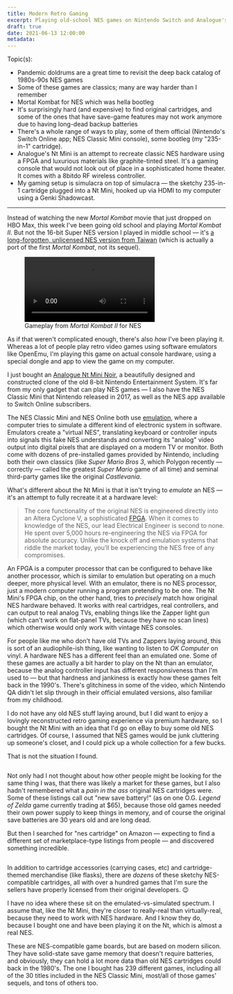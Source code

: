 ```yaml
---
title: Modern Retro Gaming
excerpt: Playing old-school NES games on Nintendo Switch and Analogue's Nt Mini
draft: true
date: 2021-06-13 12:00:00
metadata: 
---
```



Topic(s):
* Pandemic doldrums are a great time to revisit the deep back catalog of 1980s-90s NES games
* Some of these games are classics; many are way harder than I remember
* Mortal Kombat for NES which was hella bootleg
* It's surprisingly hard (and expensive) to find original cartridges, and some of the ones that have save-game features may not work anymore due to having long-dead backup batteries
* There's a whole range of ways to play, some of them official (Nintendo's Switch Online app; NES Classic Mini console), some bootleg (my "235-in-1" cartridge).
* Analogue's Nt Mini is an attempt to recreate classic NES hardware using a FPGA and luxurious materials like graphite-tinted steel. It's a gaming console that would not look out of place in a sophisticated home theater. It comes with a 8bitdo RF wireless controller.
* My gaming setup is simulacra on top of simulacra — the sketchy 235-in-1 cartridge plugged into a Nt Mini, hooked up via HDMI to my computer using a Genki Shadowcast.


---

<p>Instead of watching the new <em>Mortal Kombat</em> movie that just dropped on HBO Max, this week I've been going old school and playing <em>Mortal Kombat II</em>. But not the 16-bit Super NES version I played in middle school — it's <a href="https://bootleggames.fandom.com/wiki/Mortal_Kombat_II_(Hummer_Team)">a long-forgotten, unlicensed NES version from Taiwan</a> (which is actually a port of the first <em>Mortal Kombat</em>, not its sequel).</p>

<figure class="wp-block-video"><video controls loop src="//res.cloudinary.com/demaree/video/upload/v1622073615/demaree-dot-me/2021/8bit/mk-nes-fight.mov"></video><figcaption>Gameplay from <em>Mortal Kombat II</em> for NES</figcaption></figure>

<p>As if that weren't complicated enough, there's also <em>how</em> I've been playing it. Whereas a lot of people play retro video games using software emulators like OpenEmu, I'm playing this game on actual console hardware, using a special dongle and app to view the game on my computer.</p>

<p>I just bought an <a href="https://www.analogue.co/editions/nt-mini-noir">Analogue Nt Mini Noir</a>, a beautifully designed and constructed clone of the old 8-bit Nintendo Entertainment System. It's far from my only gadget that can play NES games — I also have the NES Classic Mini that Nintendo released in 2017, as well as the NES app available to Switch Online subscribers. </p>

<p>The NES Classic Mini and NES Online both use <a href="https://en.wikipedia.org/wiki/Video_game_console_emulator">emulation</a>, where a computer tries to simulate a different kind of electronic system in software. Emulators create a "virtual NES", translating keyboard or controller inputs into signals this fake NES understands and converting its "analog" video output into digital pixels that are displayed on a modern TV or monitor. Both come with dozens of pre-installed games provided by Nintendo, including both their own classics (like <em>Super Mario Bros 3</em>, which Polygon recently — correctly — called the greatest <em>Super Mario</em> game of all time) and seminal third-party games like the original <em>Castlevania</em>.</p>

<p>What's different about the Nt Mini is that it isn't trying to <em>emulate</em> an NES — it's an attempt to fully recreate it at a hardware level:</p>

<blockquote class="wp-block-quote"><p>The core functionality of the original NES is engineered directly into an Altera Cyclone V, a sophisticated <a href="https://en.wikipedia.org/wiki/Field-programmable_gate_array">FPGA</a>. When it comes to knowledge of the NES, our lead Electrical Engineer is second to none. He spent over 5,000 hours re-engineering the NES via FPGA for absolute accuracy. Unlike the knock off and emulation systems that riddle the market today, you’ll be experiencing the NES free of any compromises.</p></blockquote>

<p>An FPGA is a computer processor that can be configured to behave like another processor, which is similar to emulation but operating on a much deeper, more physical level. With an emulator, there is no NES processor, just a modern computer running a program pretending to be one. The Nt Mini's FPGA chip, on the other hand, tries to <em>precisely</em> match how original NES hardware behaved. It works with real cartridges, real controllers, and can output to real analog TVs, enabling things like the Zapper light gun (which can't work on flat-panel TVs, because they have no scan lines) which otherwise would only work with vintage NES consoles.</p>

<p>For people like me who don't have old TVs and Zappers laying around, this is sort of an audiophile-ish thing, like wanting to listen to <em>OK Computer</em> on vinyl. A hardware NES has a different feel than an emulated one. Some of these games are actually a bit harder to play on the Nt than an emulator, because the analog controller input has different responsiveness than I'm used to — but that hardness and jankiness is exactly how these games felt back in the 1990's. There's glitchiness in some of the video, which Nintendo QA didn't let slip through in their official emulated versions, also familiar from my childhood.</p>

<p>I do not have any old NES stuff laying around, but I did want to enjoy a lovingly reconstructed retro gaming experience via premium hardware, so I bought the Nt Mini with an idea that I'd go on eBay to buy some old NES cartridges. Of course, I assumed that NES games would be junk cluttering up someone's closet, and I could pick up a whole collection for a few bucks.</p>

<p>That is not the situation I found.</p>

<!-- wp:image {"id":4302,"sizeSlug":"large","linkDestination":"none"} -->
<figure class="wp-block-image size-large"><img src="expensive-nes-cartridges.png" alt="" class="wp-image-4302"/></figure>
<!-- /wp:image -->

<p>Not only had I not thought about how other people might be looking for the same thing I was, that there was likely a market for these games, but I also hadn't remembered what a <em>pain in the ass</em> original NES cartridges were. Some of these listings call out "new save battery!" (as on one O.G. <em>Legend of Zelda</em> game currently trading at $65), because those old games needed their own power supply to keep things in memory, and of course the original save batteries are 30 years old and are long dead.</p>

<p>But then I searched for "nes cartridge" on Amazon — expecting to find a different set of marketplace-type listings from people — and discovered something incredible.</p>

<!-- wp:image {"id":4299,"sizeSlug":"large","linkDestination":"none"} -->
<figure class="wp-block-image size-large"><img src="bootleg-nes-games.png" alt="" class="wp-image-4299"/></figure>
<!-- /wp:image -->

<!-- wp:paragraph -->
<p>In addition to cartridge accessories (carrying cases, etc) and cartridge-themed merchandise (like flasks), there are <em>dozens</em> of these sketchy NES-compatible cartridges, all with over a hundred games that I'm sure the sellers have properly licensed from their original developers. 😉</p>
<!-- /wp:paragraph -->

<!-- wp:paragraph -->
<p>I have no idea where these sit on the emulated-vs-simulated spectrum. I assume that, like the Nt Mini, they're closer to really-real than virtually-real, because they need to work with NES hardware. And I know they do, because I bought one and have been playing it on the Nt, which is almost a real NES.</p>
<!-- /wp:paragraph -->

<!-- wp:paragraph -->
<p>These are NES-compatible game boards, but are based on modern silicon. They have solid-state save game memory that doesn't require batteries, and obviously, they can hold a lot more data than old NES cartridges could back in the 1980's. The one I bought has 239 different games, including all of the 30 titles included in the NES Classic Mini, most/all of those games' sequels, and tons of others too.</p>